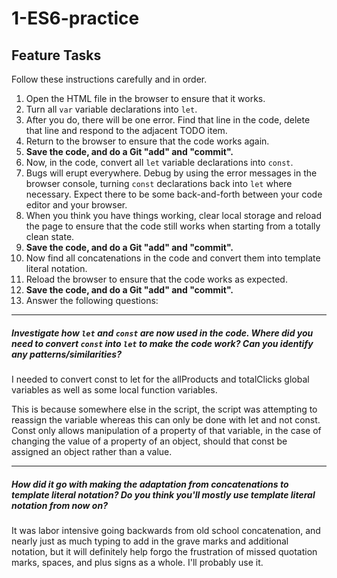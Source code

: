 # 1-ES6-practice

## Feature Tasks

Follow these instructions carefully and in order.

1. Open the HTML file in the browser to ensure that it works.
2. Turn all `var` variable declarations into `let`.
3. After you do, there will be one error. Find that line in the code, delete that line and respond to the adjacent TODO item.
4. Return to the browser to ensure that the code works again.
5. **Save the code, and do a Git "add" and "commit".**
6. Now, in the code, convert all `let` variable declarations into `const`.
7. Bugs will erupt everywhere. Debug by using the error messages in the browser console, turning `const` declarations back into `let` where necessary. Expect there to be some back-and-forth between your code editor and your browser.
8. When you think you have things working, clear local storage and reload the page to ensure that the code still works when starting from a totally clean state.
9. **Save the code, and do a Git "add" and "commit".**
10. Now find all concatenations in the code and convert them into template literal notation.
11. Reload the browser to ensure that the code works as expected.
12. **Save the code, and do a Git "add" and "commit".**
13. Answer the following questions:

---

##### Investigate how `let` and `const` are now used in the code. Where did you need to convert `const` into `let` to make the code work? Can you identify any patterns/similarities?

I needed to convert const to let for the allProducts and totalClicks global variables as well as some local function variables.  

This is because somewhere else in the script, the script was attempting to reassign the variable whereas this can only be done with let and not const.  Const only allows manipulation of a property of that variable, in the case of changing the value of a property of an object, should that const be assigned an object rather than a value.

---

##### How did it go with making the adaptation from concatenations to template literal notation? Do you think you'll mostly use template literal notation from now on?

It was labor intensive going backwards from old school concatenation, and nearly just as much typing to add in the grave marks and additional notation, but it will definitely help forgo the frustration of missed quotation marks, spaces, and plus signs as a whole.  I'll probably use it.
